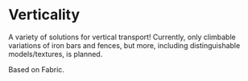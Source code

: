# Verticality

A variety of solutions for vertical transport! Currently, only climbable variations of iron bars and fences, but more, including distinguishable models/textures, is planned.

Based on Fabric.
